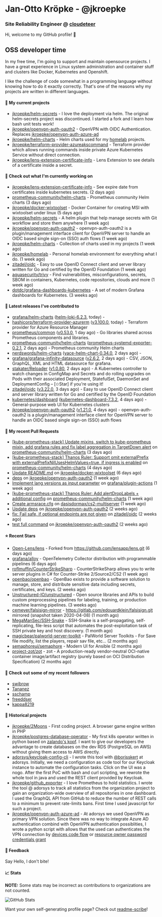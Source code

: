 # Jan-Otto Kröpke - @jkroepke
### Site Reliability Engineer @ [cloudeteer](https://cloudeteer.de/)

Hi, welcome to my GitHub profile! 👋

## OSS developer time
In my free time, I'm going to support and maintain opensource projects. I have a great experience in Linux system administration and container stuff and clusters like Docker, Kubernetes and Openshift.

I like the challenge of code somewhat in a programming language without knowing how to do it exactly correctly. That's one of the reasons why my projects are written in different languages.

#### 🌱 My current projects
- [jkroepke/helm-secrets](https://github.com/jkroepke/helm-secrets) - I love the deployment via helm. The original helm-secrets project was discontinued. I started a fork and I learn how bash unit tests work!
- [jkroepke/openvpn-auth-oauth2](https://github.com/jkroepke/openvpn-auth-oauth2) - OpenVPN with OIDC Authentication. Replaces  [jkroepke/openvpn-auth-azure-ad](https://github.com/jkroepke/openvpn-auth-azure-ad) 
- [jkroepke/helm-charts](https://github.com/jkroepke/helm-charts) - Helm charts used for my [homelab](https://github.com/jkroepke/homelab) projects.
- [jkroepke/terraform-provider-azureakscommand](https://github.com/jkroepke/terraform-provider-azureakscommand) - Terraform provider which allows running commands inside private Azure Kubernetes Service without direct connection.
- [jkroepke/lens-extension-certificate-info](https://github.com/jkroepke/lens-extension-certificate-info) - Lens Extension to see details of a certificate inside a secret.

#### 👷 Check out what I'm currently working on

- [jkroepke/lens-extension-certificate-info](https://github.com/jkroepke/lens-extension-certificate-info) - See expire date from certificates inside kubernetes secrets. (2 days ago)
- [prometheus-community/helm-charts](https://github.com/prometheus-community/helm-charts) - Prometheus community Helm charts (3 days ago)
- [jkroepke/docker-wixtoolset](https://github.com/jkroepke/docker-wixtoolset) - Docker Container for creating MSI with wixtoolset under linux (5 days ago)
- [jkroepke/helm-secrets](https://github.com/jkroepke/helm-secrets) - A helm plugin that help manage secrets with Git workflow and store them anywhere (1 week ago)
- [jkroepke/openvpn-auth-oauth2](https://github.com/jkroepke/openvpn-auth-oauth2) - openvpn-auth-oauth2 is a plugin/management interface client for OpenVPN server to handle an OIDC based single sign-on (SSO) auth flows (1 week ago)
- [jkroepke/helm-charts](https://github.com/jkroepke/helm-charts) - Collection of charts used in my projects (1 week ago)
- [jkroepke/homelab](https://github.com/jkroepke/homelab) - Personal homelab environment for everything what I do. (1 week ago)
- [zitadel/oidc](https://github.com/zitadel/oidc) - Easy to use OpenID Connect client and server library written for Go and certified by the OpenID Foundation (1 week ago)
- [aquasecurity/trivy](https://github.com/aquasecurity/trivy) - Find vulnerabilities, misconfigurations, secrets, SBOM in containers, Kubernetes, code repositories, clouds and more (1 week ago)
- [dotdc/grafana-dashboards-kubernetes](https://github.com/dotdc/grafana-dashboards-kubernetes) - A set of modern Grafana dashboards for Kubernetes. (3 weeks ago)

#### 🔭 Latest releases I've contributed to

- [grafana/helm-charts](https://github.com/grafana/helm-charts) ([helm-loki-6.2.3](https://github.com/grafana/helm-charts/releases/tag/helm-loki-6.2.3), today) - 
- [hashicorp/terraform-provider-azurerm](https://github.com/hashicorp/terraform-provider-azurerm) ([v3.100.0](https://github.com/hashicorp/terraform-provider-azurerm/releases/tag/v3.100.0), today) - Terraform provider for Azure Resource Manager
- [prometheus/common](https://github.com/prometheus/common) ([v0.53.0](https://github.com/prometheus/common/releases/tag/v0.53.0), 1 day ago) - Go libraries shared across Prometheus components and libraries.
- [prometheus-community/helm-charts](https://github.com/prometheus-community/helm-charts) ([prometheus-systemd-exporter-0.2.1](https://github.com/prometheus-community/helm-charts/releases/tag/prometheus-systemd-exporter-0.2.1), 2 days ago) - Prometheus community Helm charts
- [nerdswords/helm-charts](https://github.com/nerdswords/helm-charts) ([yace-helm-chart-0.34.0](https://github.com/nerdswords/helm-charts/releases/tag/yace-helm-chart-0.34.0), 2 days ago) - 
- [grafana/grafana-infinity-datasource](https://github.com/grafana/grafana-infinity-datasource) ([v2.6.2](https://github.com/grafana/grafana-infinity-datasource/releases/tag/v2.6.2), 2 days ago) - CSV, JSON, GraphQL, XML and HTML datasource for grafana.
- [stakater/Reloader](https://github.com/stakater/Reloader) ([v1.0.80](https://github.com/stakater/Reloader/releases/tag/v1.0.80), 2 days ago) - A Kubernetes controller to watch changes in ConfigMap and Secrets and do rolling upgrades on Pods with their associated Deployment, StatefulSet, DaemonSet and DeploymentConfig – [✩Star] if you&#39;re using it!
- [zitadel/oidc](https://github.com/zitadel/oidc) ([v3.22.0](https://github.com/zitadel/oidc/releases/tag/v3.22.0), 3 days ago) - Easy to use OpenID Connect client and server library written for Go and certified by the OpenID Foundation
- [kubernetes/dashboard](https://github.com/kubernetes/dashboard) ([kubernetes-dashboard-7.3.2](https://github.com/kubernetes/dashboard/releases/tag/kubernetes-dashboard-7.3.2), 4 days ago) - General-purpose web UI for Kubernetes clusters
- [jkroepke/openvpn-auth-oauth2](https://github.com/jkroepke/openvpn-auth-oauth2) ([v1.21.0](https://github.com/jkroepke/openvpn-auth-oauth2/releases/tag/v1.21.0), 4 days ago) - openvpn-auth-oauth2 is a plugin/management interface client for OpenVPN server to handle an OIDC based single sign-on (SSO) auth flows

#### 🔨 My recent Pull Requests

- [[kube-prometheus-stack] Update mixins, switch to kube-prometheus mixin, add grafana rules and fix label aggregation in TargetDown alert](https://github.com/prometheus-community/helm-charts/pull/4460) on [prometheus-community/helm-charts](https://github.com/prometheus-community/helm-charts) (3 days ago)
- [[kube-prometheus-stack] Thanos Ruler: Support omit externalPrefix with externalPrefixNilUsesHelmValues=true, if ingress is enabled](https://github.com/prometheus-community/helm-charts/pull/4454) on [prometheus-community/helm-charts](https://github.com/prometheus-community/helm-charts) (4 days ago)
- [Update README.md](https://github.com/jkroepke/docker-wixtoolset/pull/3) on [jkroepke/docker-wixtoolset](https://github.com/jkroepke/docker-wixtoolset) (6 days ago)
- [deps](https://github.com/jkroepke/openvpn-auth-oauth2/pull/249) on [jkroepke/openvpn-auth-oauth2](https://github.com/jkroepke/openvpn-auth-oauth2) (1 week ago)
- [Implement lang versions as input parameter](https://github.com/grafana/plugin-actions/pull/21) on [grafana/plugin-actions](https://github.com/grafana/plugin-actions) (1 week ago)
- [[kube-prometheus-stack] Thanos Ruler: Add alertDropLabels &#43; additional config](https://github.com/prometheus-community/helm-charts/pull/4445) on [prometheus-community/helm-charts](https://github.com/prometheus-community/helm-charts) (1 week ago)
- [Create armsrace.cfg](https://github.com/dasisdormax/cs2-multiserver/pull/32) on [dasisdormax/cs2-multiserver](https://github.com/dasisdormax/cs2-multiserver) (1 week ago)
- [Update deps](https://github.com/jkroepke/openvpn-auth-oauth2/pull/246) on [jkroepke/openvpn-auth-oauth2](https://github.com/jkroepke/openvpn-auth-oauth2) (2 weeks ago)
- [fix: Fail safe, if optional endpoints are not given](https://github.com/zitadel/oidc/pull/582) on [zitadel/oidc](https://github.com/zitadel/oidc) (2 weeks ago)
- [test full command](https://github.com/jkroepke/openvpn-auth-oauth2/pull/244) on [jkroepke/openvpn-auth-oauth2](https://github.com/jkroepke/openvpn-auth-oauth2) (2 weeks ago)

#### ⭐ Recent Stars

- [Open-Lens/lens](https://github.com/Open-Lens/lens) - Forked from https://github.com/lensapp/lens.git (6 days ago)
- [grafana/alloy](https://github.com/grafana/alloy) - OpenTelemetry Collector distribution with programmable pipelines (6 days ago)
- [roflmuffin/CounterStrikeSharp](https://github.com/roflmuffin/CounterStrikeSharp) - CounterStrikeSharp allows you to write server plugins in C# for Counter-Strike 2/Source2/CS2 (1 week ago)
- [openbao/openbao](https://github.com/openbao/openbao) - OpenBao exists to provide a software solution to manage, store, and distribute sensitive data including secrets, certificates, and keys. (2 weeks ago)
- [Unstructured-IO/unstructured](https://github.com/Unstructured-IO/unstructured) - Open source libraries and APIs to build custom preprocessing pipelines for labeling, training, or production machine learning pipelines.  (3 weeks ago)
- [cemeyer/falsisign-mirror](https://github.com/cemeyer/falsisign-mirror) - https://gitlab.com/edouardklein/falsisign.git mirrored (snapshot taken 2020-04-08) (1 month ago)
- [MegaManSec/SSH-Snake](https://github.com/MegaManSec/SSH-Snake) - SSH-Snake is a self-propagating, self-replicating, file-less script that automates the post-exploitation task of SSH private key and host discovery. (1 month ago)
- [magicbear/palworld-server-toolkit](https://github.com/magicbear/palworld-server-toolkit) - PalWorld Server Toolkits - For Save file modify, list the players, repair sav file, etc... (2 months ago)
- [semaphoreui/semaphore](https://github.com/semaphoreui/semaphore) - Modern UI for Ansible (2 months ago)
- [project-zot/zot](https://github.com/project-zot/zot) - zot - A production-ready vendor-neutral OCI-native container image/artifact registry (purely based on OCI Distribution Specification) (2 months ago)

#### 👯 Check out some of my recent followers

- [swibrow](https://github.com/swibrow)
- [Tananez](https://github.com/Tananez)
- [sschamp](https://github.com/sschamp)
- [freeddser](https://github.com/freeddser)
- [kappa8219](https://github.com/kappa8219)

#### 📜 Historical projects
- [jkroepke/2Moons](https://github.com/jkroepke/2Moons) - First coding project. A browser game engine written in PHP
- [jkroepke/postgres-database-operator](https://github.com/jkroepke/postgres-database-operator) - My first k8s operator written in python based on [zalando's kopf](https://github.com/zalando-incubator/kopf). I want to give our developers the advantage to create databases on the dev RDS (PostgreSQL on AWS) without giving them access to AWS directly.
- [adorsys/keycloak-config-cli](https://github.com/adorsys/keycloak-config-cli) - I wrote this tool with [@borisskert](https://github.com/borisskert) at adorsys. Initially, we need a configuration as code tool for our Keycloak instance to automate the configuration tasks. Click on the UI was a nogo. After the first PoC with bash and curl scripting, we rewrote the whole tool in java and used the REST client provided by Keycloak.
- [jkroepke/github_exporter](https://github.com/jkroepke/github_exporter) - I love Prometheus to hold statistics. I wrote the tool @ adorsys to track all statistics from the organization project to gain an organization-wide overview of all repositories in one dashboard. I used the GraphQL API from GitHub to reduce the number of REST calls to a minimum to prevent rate-limits bans. First time I used javascript for such a project.
- [jkroepke/openvpn-auth-azure-ad](https://github.com/jkroepke/openvpn-auth-azure-ad) - At adorsys we used OpenVPN as primary VPN solution. Since there was no way to integrate Azure AD authentication combind with OpenVPN authentication possiblities, I wrote a python script with allows that the used can authenticates the VPN connection by [devices code flow](https://docs.microsoft.com/en-us/azure/active-directory/develop/v2-oauth2-device-code) or [resource owner password credentials grant](https://docs.microsoft.com/en-us/azure/active-directory/develop/v2-oauth-ropc)

#### 💬 Feedback

Say Hello, I don't bite!

#### 📈 Stats

**NOTE:** Some stats may be incorrect as contributions to organizations
are not counted.

![GitHub Stats](https://github-readme-stats.vercel.app/api?username=jkroepke&count_private=false&theme=tokyonight&show_icons=true)

Want your own self-generating profile page? Check out [readme-scribe](https://github.com/muesli/readme-scribe)!
